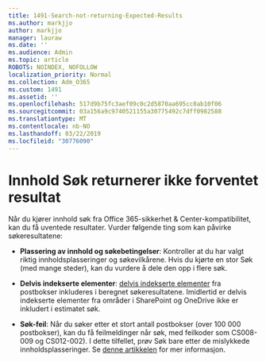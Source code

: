 ```yaml
---
title: 1491-Search-not-returning-Expected-Results
ms.author: markjjo
author: markjjo
manager: lauraw
ms.date: ''
ms.audience: Admin
ms.topic: article
ROBOTS: NOINDEX, NOFOLLOW
localization_priority: Normal
ms.collection: Adm_O365
ms.custom: 1491
ms.assetid: ''
ms.openlocfilehash: 517d9b75fc3aef09c0c2d5870aa695cc0ab10f06
ms.sourcegitcommit: 03a156a9c9740521155a30775492c7dff0982588
ms.translationtype: MT
ms.contentlocale: nb-NO
ms.lasthandoff: 03/22/2019
ms.locfileid: "30776090"
---
```

# <a name="content-search-not-returning-expected-results"></a>Innhold Søk returnerer ikke forventet resultat

Når du kjører innhold søk fra Office 365-sikkerhet & Center-kompatibilitet, kan du få uventede resultater. Vurder følgende ting som kan påvirke søkeresultatene:

- **Plassering av innhold og søkebetingelser**: Kontroller at du har valgt riktig innholdsplasseringer og søkevilkårene. Hvis du kjørte en stor Søk (med mange steder), kan du vurdere å dele den opp i flere søk.

- **Delvis indekserte elementer**: [delvis indekserte elementer](https://docs.microsoft.com/office365/securitycompliance/partially-indexed-items-in-content-search) fra postbokser inkluderes i beregnet søkeresultatene. Imidlertid er delvis indekserte elementer fra områder i SharePoint og OneDrive ikke er inkludert i estimatet søk.

- **Søk-feil**: Når du søker etter et stort antall postbokser (over 100 000 postbokser), kan du få feilmeldinger når søk, med feilkoder som CS008-009 og CS012-002). I dette tilfellet, prøv Søk bare etter de mislykkede innholdsplasseringer. Se [denne artikkelen](https://docs.microsoft.com/office365/securitycompliance/retry-failed-content-search) for mer informasjon.
